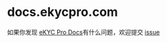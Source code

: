 # docs.ekycpro.com
如果你发现 [eKYC Pro Docs](https://docs.ekycpro.com/)有什么问题，欢迎提交 [issue](https://github.com/eKYCpro/docs.ekycpro.com/issues) 
